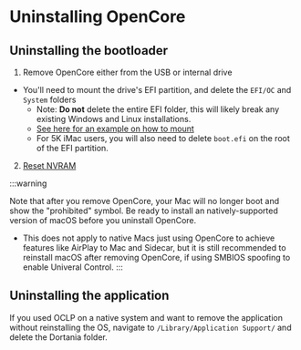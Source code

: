 # Uninstalling OpenCore

## Uninstalling the bootloader

1. Remove OpenCore either from the USB or internal drive

  * You'll need to mount the drive's EFI partition, and delete the `EFI/OC` and `System` folders
    * Note: **Do not** delete the entire EFI folder, this will likely break any existing Windows and Linux installations.
    * [See here for an example on how to mount](https://dortania.github.io/OpenCore-Post-Install/universal/oc2hdd.html)
    * For 5K iMac users, you will also need to delete `boot.efi` on the root of the EFI partition.

2. [Reset NVRAM](https://support.apple.com/HT204063)

:::warning

Note that after you remove OpenCore, your Mac will no longer boot and show the "prohibited" symbol. Be ready to install an natively-supported version of macOS before you uninstall OpenCore.

* This does not apply to native Macs just using OpenCore to achieve features like AirPlay to Mac and Sidecar, but it is still recommended to reinstall macOS after removing OpenCore, if using SMBIOS spoofing to enable Univeral Control.
:::

## Uninstalling the application

If you used OCLP on a native system and want to remove the application without reinstalling the OS, navigate to `/Library/Application Support/` and delete the Dortania folder.
